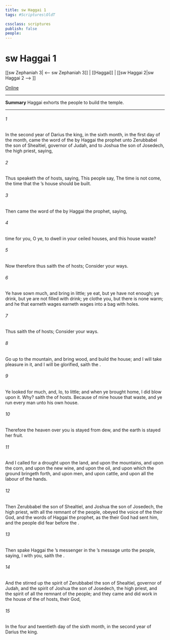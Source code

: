 ```yaml
---
title: sw Haggai 1
tags: #Scriptures\OldT

cssclass: scriptures
publish: false
people:
---
```


# sw Haggai 1
[[sw Zephaniah 3| <-- sw Zephaniah 3]] | [[Haggai]] | [[sw Haggai 2|sw Haggai 2 --> ]]

[Online](https://churchofjesuschrist.org/study/scriptures/ot/hag/1?lang=eng)

---
__Summary__
Haggai exhorts the people to build the temple.

---
###### 1 
In the second year of Darius the king, in the sixth month, in the first day of the month, came the word of the  by Haggai the prophet unto Zerubbabel the son of Shealtiel, governor of Judah, and to Joshua the son of Josedech, the high priest, saying,

###### 2 
Thus speaketh the  of hosts, saying, This people say, The time is not come, the time that the ’s house should be built.

###### 3 
Then came the word of the  by Haggai the prophet, saying,

###### 4 
 time for you, O ye, to dwell in your ceiled houses, and this house  waste?

###### 5 
Now therefore thus saith the  of hosts; Consider your ways.

###### 6 
Ye have sown much, and bring in little; ye eat, but ye have not enough; ye drink, but ye are not filled with drink; ye clothe you, but there is none warm; and he that earneth wages earneth wages  into a bag with holes.

###### 7 
Thus saith the  of hosts; Consider your ways.

###### 8 
Go up to the mountain, and bring wood, and build the house; and I will take pleasure in it, and I will be glorified, saith the .

###### 9 
Ye looked for much, and, lo,  to little; and when ye brought  home, I did blow upon it. Why? saith the  of hosts. Because of mine house that  waste, and ye run every man unto his own house.

###### 10 
Therefore the heaven over you is stayed from dew, and the earth is stayed  her fruit.

###### 11 
And I called for a drought upon the land, and upon the mountains, and upon the corn, and upon the new wine, and upon the oil, and upon  which the ground bringeth forth, and upon men, and upon cattle, and upon all the labour of the hands.

###### 12 
Then Zerubbabel the son of Shealtiel, and Joshua the son of Josedech, the high priest, with all the remnant of the people, obeyed the voice of the  their God, and the words of Haggai the prophet, as the  their God had sent him, and the people did fear before the .

###### 13 
Then spake Haggai the ’s messenger in the ’s message unto the people, saying, I  with you, saith the .

###### 14 
And the  stirred up the spirit of Zerubbabel the son of Shealtiel, governor of Judah, and the spirit of Joshua the son of Josedech, the high priest, and the spirit of all the remnant of the people; and they came and did work in the house of the  of hosts, their God,

###### 15 
In the four and twentieth day of the sixth month, in the second year of Darius the king.

